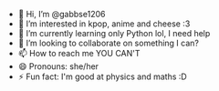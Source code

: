 - 👋 Hi, I’m @gabbse1206
- 👀 I’m interested in kpop, anime and cheese :3
- 🌱 I’m currently learning only Python lol, I need help
- 💞️ I’m looking to collaborate on something I can?
- 📫 How to reach me YOU CAN'T
- 😄 Pronouns: she/her
- ⚡ Fun fact: I'm good at physics and maths :D

<!---
gabbse1206/gabbse1206 is a ✨ special ✨ repository because its `README.md` (this file) appears on your GitHub profile.
You can click the Preview link to take a look at your changes.
--->
